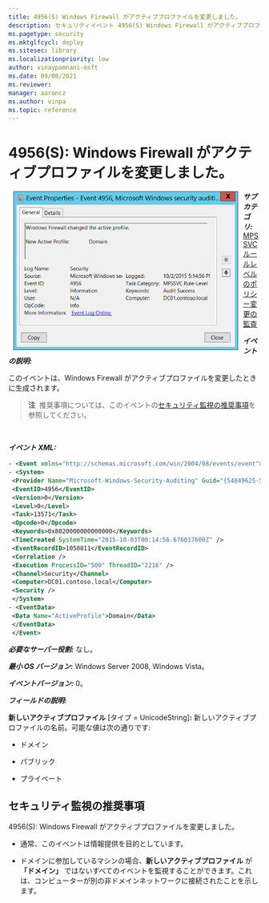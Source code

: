 ```yaml
---
title: 4956(S) Windows Firewall がアクティブプロファイルを変更しました。
description: セキュリティイベント 4956(S) Windows Firewall がアクティブプロファイルを変更しましたについて説明します。
ms.pagetype: security
ms.mktglfcycl: deploy
ms.sitesec: library
ms.localizationpriority: low
author: vinaypamnani-msft
ms.date: 09/08/2021
ms.reviewer: 
manager: aaroncz
ms.author: vinpa
ms.topic: reference
---
```


# 4956(S): Windows Firewall がアクティブプロファイルを変更しました。


<img src="images/event-4956.png" alt="Event 4956 illustration" width="449" height="317" hspace="10" align="left" />

***サブカテゴリ:***&nbsp;[MPSSVC ルールレベルのポリシー変更の監査](audit-mpssvc-rule-level-policy-change.md)

***イベントの説明:***

このイベントは、Windows Firewall がアクティブプロファイルを変更したときに生成されます。

> **注**&nbsp;&nbsp;推奨事項については、このイベントの[セキュリティ監視の推奨事項](#security-monitoring-recommendations)を参照してください。

<br clear="all">

***イベント XML:***
```xml
- <Event xmlns="http://schemas.microsoft.com/win/2004/08/events/event">
- <System>
 <Provider Name="Microsoft-Windows-Security-Auditing" Guid="{54849625-5478-4994-A5BA-3E3B0328C30D}" /> 
 <EventID>4956</EventID> 
 <Version>0</Version> 
 <Level>0</Level> 
 <Task>13571</Task> 
 <Opcode>0</Opcode> 
 <Keywords>0x8020000000000000</Keywords> 
 <TimeCreated SystemTime="2015-10-03T00:14:56.676017600Z" /> 
 <EventRecordID>1050811</EventRecordID> 
 <Correlation /> 
 <Execution ProcessID="500" ThreadID="2216" /> 
 <Channel>Security</Channel> 
 <Computer>DC01.contoso.local</Computer> 
 <Security /> 
 </System>
- <EventData>
 <Data Name="ActiveProfile">Domain</Data> 
 </EventData>
 </Event>

```

***必要なサーバー役割:*** なし。

***最小 OS バージョン:*** Windows Server 2008, Windows Vista。

***イベントバージョン:*** 0。

***フィールドの説明:***

**新しいアクティブプロファイル** \[タイプ = UnicodeString\]**:** 新しいアクティブプロファイルの名前。可能な値は次の通りです:

-   ドメイン

-   パブリック

-   プライベート

## セキュリティ監視の推奨事項

4956(S): Windows Firewall がアクティブプロファイルを変更しました。

-   通常、このイベントは情報提供を目的としています。

-   ドメインに参加しているマシンの場合、**新しいアクティブプロファイル** が **「ドメイン」** ではないすべてのイベントを監視することができます。これは、コンピューターが別の非ドメインネットワークに接続されたことを示します。
